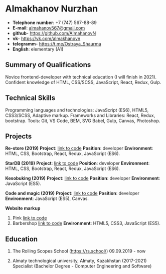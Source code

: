 #  Almakhanov Nurzhan
* **Telephone number**: +7 (747) 567-88-89
* **E-mail**: almahanov567@gmail.com
* **github**- https://github.com/AlmahanovN
* **vk**- https://vk.com/almakhanovn 
* **telegramm**- https://t.me/Ostraya_Shaurma
* **English**: elementary (A1)  


## Summary of Qualifications
Novice frontend-developer with technical education (I will finish in 2021). Confident knowledge of HTML, CSS/SCSS, JavaScript, React, Redux, Gulp.
## Technical Skills
Programming languages and technologies: JavaScript (ES6), HTML5, CSS3/SCSS, Adaptive markup.
Frameworks and Libraries: React, Redux, bootstrap.
Tools: Git, VS Code, BEM, SVG Babel, Gulp, Canvas, Photoshop.
## Projects
**Re-store (2019)**
**Project**: [link to code](https://github.com/AlmahanovN/react-redux-re-store)
**Position**: developer
**Environment**: HTML, CSS, Bootstrap, React, Redux, JavaScript (ES6).

**StarDB (2019)**
**Project**: [link to code](https://github.com/AlmahanovN/react-star-db)
**Position**: developer
**Environment**: HTML, CSS, Bootstrap, React, Redux, JavaScript (ES6).

**Kesobuking (2019)**
**Project**: [link to code](https://github.com/AlmahanovN/react-star-db)
**Position**: developer
**Environment**: JavaScript (ES5).

**Code and magic (2019)**
**Project**: [link to code](https://github.com/AlmahanovN/code-and-magic)
**Position**: developer
**Environment**: JavaScript (ES5), Canvas.

**Website markup**
1. Pink [link to code](https://github.com/AlmahanovN/pink)
2. Barbershop [link to code](https://github.com/AlmahanovN/Barbershop)
**Environment**: HTML5, CSS3, JavaScript (ES5).
## Education
1. The Rolling Scopes School (https://rs.school/) 09.09.2019 - now

2. Almaty technological university, Almaty, Kazakhstan (2017-2021)
Specialist  (Bachelor Degree - Computer Engineering and Software)
